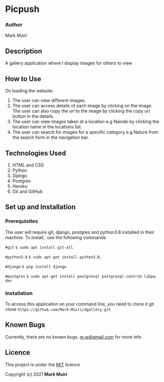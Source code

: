 # Picpush
### Author
Mark Muiri

## Description
A gallery application where I display images for others to view 

## How to Use
On loading the website:
1. The user can view different images.
2. The user can access details of each image by clicking on the image. The user can also copy the url to the image by clicking the copy url button in the details.
3. The user can view images taken at a location e.g Nairobi by clicking the location name in the locations list.
4. The user can search for images for a specific category e.g Nature from the search form in the navigation bar.

## Technologies Used
1. HTML and CSS
2. Python
3. Django
4. Postgres
5. Heroku
6. Git and GitHub

## Set up and Installation
### Prerequisites
The user will require git, django, postgres and python3.8 installed in their machine. To install,` use the following commands

```#git```
```$ sudo apt install git-all```

```#python3.8```
```$ sudo apt-get install python3.8.```

```#django```
```$ pip install django```

```#postgres```
```$ sudo apt-get install postgresql postgresql-contrib libpq-dev```

### Installation
To access this application on your command line, you need to clone it git clone ```https://github.com/Mark-Muiri/dgallery.git```


## Known Bugs 
Currently, there are no known bugs. m.w@gmail.com for more info

## Licence
This project is under the [MIT](https://github.com/Mark-Muiri/dgallery/blob/master/LICENSE) licence

Copyright (c) 2021 **Mark Muiri**